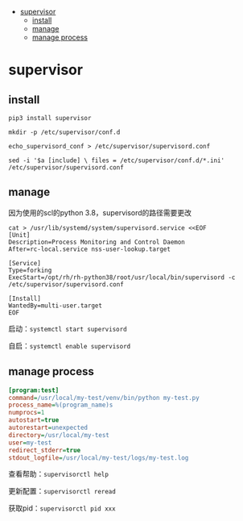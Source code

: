 <!--ts-->
* [supervisor](#supervisor)
   * [install](#install)
   * [manage](#manage)
   * [manage process](#manage-process)
<!--te-->
# supervisor

## install

`pip3 install supervisor`

`mkdir -p /etc/supervisor/conf.d`

`echo_supervisord_conf > /etc/supervisor/supervisord.conf`

`sed -i '$a [include] \
files = /etc/supervisor/conf.d/*.ini' /etc/supervisor/supervisord.conf`

## manage

因为使用的scl的python 3.8，supervisord的路径需要更改

```shell
cat > /usr/lib/systemd/system/supervisord.service <<EOF
[Unit]
Description=Process Monitoring and Control Daemon
After=rc-local.service nss-user-lookup.target

[Service]
Type=forking
ExecStart=/opt/rh/rh-python38/root/usr/local/bin/supervisord -c /etc/supervisor/supervisord.conf

[Install]
WantedBy=multi-user.target
EOF
```

启动：`systemctl start supervisord`

自启：`systemctl enable supervisord`

## manage process

```ini
[program:test]
command=/usr/local/my-test/venv/bin/python my-test.py
process_name=%(program_name)s
numprocs=1
autostart=true
autorestart=unexpected
directory=/usr/local/my-test
user=my-test
redirect_stderr=true
stdout_logfile=/usr/local/my-test/logs/my-test.log
```

查看帮助：`supervisorctl help`

更新配置：`supervisorctl reread`

获取pid：`supervisorctl pid xxx`